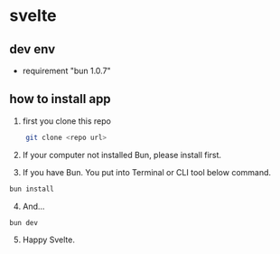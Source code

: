 # svelte

## dev env

- requirement "bun 1.0.7"

## how to install app

1. first you clone this repo

```zsh
    git clone <repo url>
```

2. If your computer not installed Bun, please install first.

3. If you have Bun. You put into Terminal or CLI tool below command.

```zsh
bun install
```

4. And...

```zsh
bun dev
```

5. Happy Svelte.
